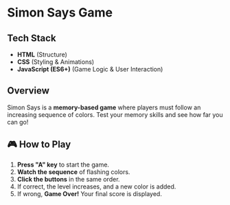 
#  Simon Says Game

##  Tech Stack
- **HTML** (Structure)  
- **CSS** (Styling & Animations)  
- **JavaScript (ES6+)** (Game Logic & User Interaction)  

##  Overview
Simon Says is a **memory-based game** where players must follow an increasing sequence of colors. Test your memory skills and see how far you can go!

## 🎮 How to Play
1. **Press "A" key** to start the game.  
2. **Watch the sequence** of flashing colors.  
3. **Click the buttons** in the same order.  
4. If correct, the level increases, and a new color is added.  
5. If wrong, **Game Over!** Your final score is displayed.  
